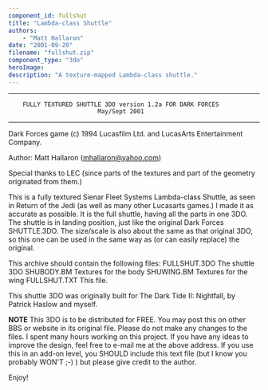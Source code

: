 ```yaml
---
component_id: fullshut
title: "Lambda-class Shuttle"
authors: 
    - "Matt Hallaron"
date: "2001-09-20"
filename: "fullshut.zip"
component_type: "3do"
heroImage: 
description: "A texture-mapped Lambda-class shuttle."
---
```


************************************************************************
        FULLY TEXTURED SHUTTLE 3DO version 1.2a FOR DARK FORCES 
                             May/Sept 2001
************************************************************************

Dark Forces game (c) 1994 Lucasfilm Ltd. and LucasArts Entertainment Company.

Author:  Matt Hallaron (mhallaron@yahoo.com)

Special thanks to LEC (since parts of the textures and part of the geometry 
originated from them.)

This is a fully textured Sienar Fleet Systems Lambda-class Shuttle, as seen 
in Return of the Jedi (as well as many other Lucasarts games.)  I made it as 
accurate as possible.  It is the full shuttle, having all the parts in one 
3DO.  The shuttle is in landing position, just like the original Dark Forces 
SHUTTLE.3DO.  The size/scale is also about the same as that original 3DO, so 
this one can be used in the same way as (or can easily replace) the original.

This archive should contain the following files:
FULLSHUT.3DO	The shuttle 3DO
SHUBODY.BM	Textures for the body
SHUWING.BM	Textures for the wing
FULLSHUT.TXT	This file.

This shuttle 3DO was originally built for The Dark Tide II: Nightfall, by 
Patrick Haslow and myself.

**NOTE**  This 3DO is to be distributed for FREE.  You may post this on 
other BBS or website in its original file.  Please do not make any changes 
to the files.  I spent many hours working on this project. If you have 
any ideas to improve the design, feel free to e-mail me at the above address.
If you use this in an add-on level, you SHOULD include this text file (but I 
know you probably WON'T ;-) ) but please give credit to the author.

Enjoy!